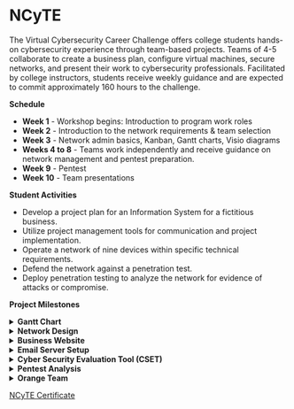 # NCyTE

The Virtual Cybersecurity Career Challenge offers college students hands-on cybersecurity experience through team-based projects. Teams of 4-5 collaborate to create a business plan, configure virtual machines, secure networks, and present their work to cybersecurity professionals. Facilitated by college instructors, students receive weekly guidance and are expected to commit approximately 160 hours to the challenge.

**Schedule**
- **Week 1** - Workshop begins: Introduction to program work roles
- **Week 2** - Introduction to the network requirements & team selection
- **Week 3** - Network admin basics, Kanban, Gantt charts, Visio diagrams
- **Weeks 4 to 8** - Teams work independently and receive guidance on network management and pentest preparation.
- **Week 9** - Pentest
- **Week 10** - Team presentations

**Student Activities**
- Develop a project plan for an Information System for a fictitious business.
- Utilize project management tools for communication and project implementation.
- Operate a network of nine devices within specific technical requirements.
- Defend the network against a penetration test. 
- Deploy penetration testing to analyze the network for evidence of attacks or compromise.

**Project Milestones**
<details>
  <summary><b>Gantt Chart</b></summary>

  ![image](https://github.com/user-attachments/assets/3ba53663-cd56-4143-94f1-62bed44d8779)
  ![image](https://github.com/user-attachments/assets/e8cc8a26-348f-4c1e-b305-94d1aad404bc)

</details>

<details>
  <summary><b>Network Design</b></summary>
  
![image](https://github.com/user-attachments/assets/28411d7e-8d2f-43c2-9509-0d44d01886c8)

</details>

<details>
  <summary><b>Business Website</b></summary>

https://github.com/user-attachments/assets/67cc9fc1-2f60-4442-9d2d-41251fbc6058

</details>

<details>
  <summary><b>Email Server Setup</b></summary>

  ![image](https://github.com/user-attachments/assets/13c80813-0947-41dc-9a6d-4d9a264c2ea2)
   
</details>

<details>
  <summary><b>Cyber Security Evaluation Tool (CSET)</b></summary>

![image](https://github.com/user-attachments/assets/4618a5b6-ee77-45f1-8a98-c81d68677985)

![image](https://github.com/user-attachments/assets/382468a3-f7c3-4191-8bab-fdb252d61cb8)

![image](https://github.com/user-attachments/assets/c5867c8e-778c-4bb4-980a-6705a7e12e6c)

</details>

<details>
  <summary><b>Pentest Analysis</b></summary>

![image](https://github.com/user-attachments/assets/6b37d3bd-bf21-45c8-afeb-cc35283fc814)
   
</details>

<details>
  <summary><b>Orange Team</b></summary>

![image](https://github.com/user-attachments/assets/c3a5a740-8235-43ea-8300-1e9dcfd97993)

</details>

[NCyTE Certificate](https://github.com/Redfooxx/NCyTE/blob/main/1%20Andre%20L.%20Castillo%20NCyTE%20Certificate.pdf) 


